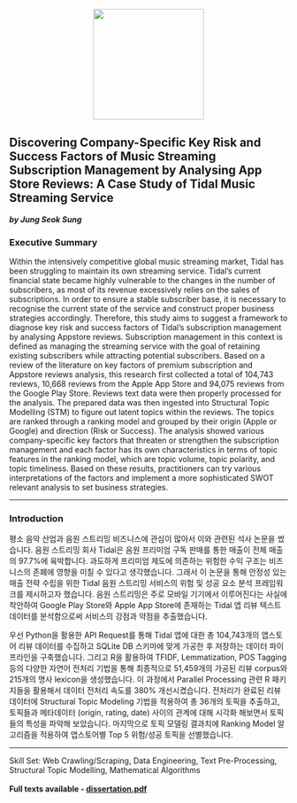 <p align="center">
  <img src="https://upload.wikimedia.org/wikipedia/en/thumb/2/21/Warwick_Business_School_logo.svg/1200px-Warwick_Business_School_logo.svg.png" width="200" height="200" class="center" />
</p>

## Discovering Company-Specific Key Risk and Success Factors of Music Streaming Subscription Management by Analysing App Store Reviews: A Case Study of Tidal Music Streaming Service
***by Jung Seok Sung***

### Executive Summary

Within the intensively competitive global music streaming market, Tidal has been struggling to maintain its own streaming service. Tidal’s current financial state became highly vulnerable to the changes in the number of subscribers, as most of its revenue excessively relies on the sales of subscriptions. In order to ensure a stable subscriber base, it is necessary to recognise the current state of the service and construct proper business strategies accordingly. Therefore, this study aims to suggest a framework to diagnose key risk and success factors of Tidal’s subscription management by analysing Appstore reviews. Subscription management in this context is defined as managing the streaming service with the goal of retaining existing subscribers while attracting potential subscribers. Based on a review of the literature on key factors of premium subscription and Appstore reviews analysis, this research first collected a total of 104,743 reviews, 10,668 reviews from the Apple App Store and 94,075 reviews from the Google Play Store. Reviews text data were then properly processed for the analysis. The prepared data was then ingested into Structural Topic Modelling (STM) to figure out latent topics within the reviews. The topics are ranked through a ranking model and grouped by their origin (Apple or Google) and direction (Risk or Success). The analysis showed various company-specific key factors that threaten or strengthen the subscription management and each factor has its own characteristics in terms of topic features in the ranking model, which are topic volume, topic polarity, and topic timeliness. Based on these results, practitioners can try various interpretations of the factors and implement a more sophisticated SWOT relevant analysis to set business strategies.

---------

### Introduction

평소 음악 산업과 음원 스트리밍 비즈니스에 관심이 많아서 이와 관련된 석사 논문을 썼습니다. 음원 스트리밍 회사 Tidal은 음원 프리미엄 구독 판매를 통한 매출이 전체 매출의 97.7%에 육박합니다. 과도하게 프리미엄 제도에 의존하는 위험한 수익 구조는 비즈니스의 존폐에 영향을 미칠 수 있다고 생각했습니다. 그래서 이 논문을 통해 안정성 있는 매출 전략 수립을 위한 Tidal 음원 스트리밍 서비스의 위험 및 성공 요소 분석 프레임워크를 제시하고자 했습니다. 음원 스트리밍은 주로 모바일 기기에서 이루어진다는 사실에 착안하여 Google Play Store와 Apple App Store에 존재하는 Tidal 앱 리뷰 텍스트 데이터를 분석함으로써 서비스의 강점과 약점을 추출했습니다.

우선 Python을 활용한 API Request를 통해 Tidal 앱에 대한 총 104,743개의 앱스토어 리뷰 데이터를 수집하고 SQLite DB 스키마에 맞게 가공한 후 저장하는 데이터 파이프라인을 구축했습니다. 그리고 R을 활용하여 TFIDF, Lemmatization, POS Tagging 등의 다양한 자연어 전처리 기법을 통해 최종적으로 51,459개의 가공된 리뷰 corpus와 215개의 명사 lexicon을 생성했습니다. 이 과정에서 Parallel Processing 관련 R 패키지들을 활용해서 데이터 전처리 속도를 380% 개선시켰습니다. 전처리가 완료된 리뷰 데이터에 Structural Topic Modeling 기법을 적용하여 총 36개의 토픽을 추출하고, 토픽들과 메타데이터 (origin, rating, date) 사이의 관계에 대해 시각화 해보면서 토픽들의 특성을 파악해 보았습니다. 마지막으로 토픽 모델링 결과치에 Ranking Model 알고리즘을 적용하여 앱스토어별 Top 5 위험/성공 토픽을 선별했습니다.

-------

Skill Set: Web Crawling/Scraping, Data Engineering, Text Pre-Processing, Structural Topic Modelling, Mathematical Algorithms<br><br>
**Full texts available - [dissertation.pdf](https://github.com/sakjung/dissertation/blob/master/dissertation.pdf)**


